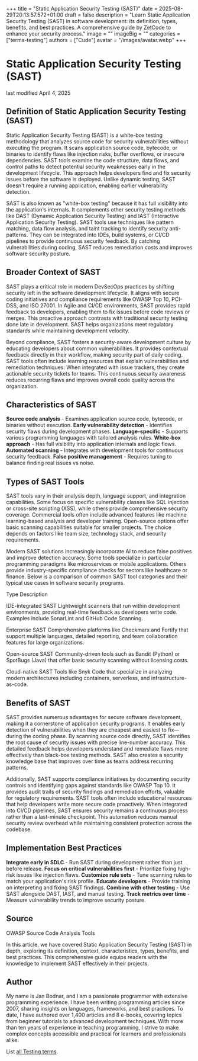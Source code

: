 +++
title = "Static Application Security Testing (SAST)"
date = 2025-08-29T20:13:57.572+01:00
draft = false
description = "Learn Static Application Security Testing (SAST) in software development: its definition, types, benefits, and best practices. A comprehensive guide by ZetCode to enhance your security process."
image = ""
imageBig = ""
categories = ["terms-testing"]
authors = ["Cude"]
avatar = "/images/avatar.webp"
+++

# Static Application Security Testing (SAST)

last modified April 4, 2025

## Definition of Static Application Security Testing (SAST)

Static Application Security Testing (SAST) is a white-box testing methodology 
that analyzes source code for security vulnerabilities without executing the 
program. It scans application source code, bytecode, or binaries to identify 
flaws like injection risks, buffer overflows, or insecure dependencies. SAST 
tools examine the code structure, data flows, and control paths to detect 
potential security weaknesses early in the development lifecycle. This approach 
helps developers find and fix security issues before the software is deployed. 
Unlike dynamic testing, SAST doesn't require a running application, enabling 
earlier vulnerability detection.

SAST is also known as "white-box testing" because it has full visibility into 
the application's internals. It complements other security testing methods like 
DAST (Dynamic Application Security Testing) and IAST (Interactive Application 
Security Testing). SAST tools use techniques like pattern matching, data flow 
analysis, and taint tracking to identify security anti-patterns. They can be 
integrated into IDEs, build systems, or CI/CD pipelines to provide continuous 
security feedback. By catching vulnerabilities during coding, SAST reduces 
remediation costs and improves software security posture.

## Broader Context of SAST

SAST plays a critical role in modern DevSecOps practices by shifting security 
left in the software development lifecycle. It aligns with secure coding 
initiatives and compliance requirements like OWASP Top 10, PCI-DSS, and 
ISO 27001. In Agile and CI/CD environments, SAST provides rapid feedback to 
developers, enabling them to fix issues before code reviews or merges. This 
proactive approach contrasts with traditional security testing done late in 
development. SAST helps organizations meet regulatory standards while 
maintaining development velocity.

Beyond compliance, SAST fosters a security-aware development culture by 
educating developers about common vulnerabilities. It provides contextual 
feedback directly in their workflow, making security part of daily coding. 
SAST tools often include learning resources that explain vulnerabilities and 
remediation techniques. When integrated with issue trackers, they create 
actionable security tickets for teams. This continuous security awareness 
reduces recurring flaws and improves overall code quality across the 
organization.

## Characteristics of SAST

**Source code analysis** - Examines application source code, 
bytecode, or binaries without execution.
**Early vulnerability detection** - Identifies security flaws 
during development phases.
**Language-specific** - Supports various programming 
languages with tailored analysis rules.
**White-box approach** - Has full visibility into application 
internals and logic flows.
**Automated scanning** - Integrates with development tools 
for continuous security feedback.
**False positive management** - Requires tuning to balance 
finding real issues vs noise.

## Types of SAST Tools

SAST tools vary in their analysis depth, language support, and integration 
capabilities. Some focus on specific vulnerability classes like SQL injection 
or cross-site scripting (XSS), while others provide comprehensive security 
coverage. Commercial tools often include advanced features like machine 
learning-based analysis and developer training. Open-source options offer 
basic scanning capabilities suitable for smaller projects. The choice depends 
on factors like team size, technology stack, and security requirements.

Modern SAST solutions increasingly incorporate AI to reduce false positives 
and improve detection accuracy. Some tools specialize in particular 
programming paradigms like microservices or mobile applications. Others 
provide industry-specific compliance checks for sectors like healthcare or 
finance. Below is a comparison of common SAST tool categories and their 
typical use cases in software security programs.

Type
Description

IDE-integrated SAST
Lightweight scanners that run within development environments, providing 
real-time feedback as developers write code. Examples include SonarLint and 
GitHub Code Scanning.

Enterprise SAST
Comprehensive platforms like Checkmarx and Fortify that support multiple 
languages, detailed reporting, and team collaboration features for large 
organizations.

Open-source SAST
Community-driven tools such as Bandit (Python) or SpotBugs (Java) that 
offer basic security scanning without licensing costs.

Cloud-native SAST
Tools like Snyk Code that specialize in analyzing modern architectures 
including containers, serverless, and infrastructure-as-code.

## Benefits of SAST

SAST provides numerous advantages for secure software development, making it 
a cornerstone of application security programs. It enables early detection of 
vulnerabilities when they are cheapest and easiest to fix—during the coding 
phase. By scanning source code directly, SAST identifies the root cause of 
security issues with precise line-number accuracy. This detailed feedback helps 
developers understand and remediate flaws more effectively than black-box 
testing methods. SAST also creates a security knowledge base that improves 
over time as teams address recurring patterns.

Additionally, SAST supports compliance initiatives by documenting security 
controls and identifying gaps against standards like OWASP Top 10. It provides 
audit trails of security findings and remediation efforts, valuable for 
regulatory requirements. SAST tools often include educational resources that 
help developers write more secure code proactively. When integrated into CI/CD 
pipelines, SAST ensures security remains a continuous process rather than a 
last-minute checkpoint. This automation reduces manual security review 
overhead while maintaining consistent protection across the codebase.

## Implementation Best Practices

**Integrate early in SDLC** - Run SAST during development 
rather than just before release.
**Focus on critical vulnerabilities first** - Prioritize 
fixing high-risk issues like injection flaws.
**Customize rule sets** - Tune scanning rules to match your 
application's risk profile.
**Educate developers** - Provide training on interpreting 
and fixing SAST findings.
**Combine with other testing** - Use SAST alongside DAST, 
IAST, and manual testing.
**Track metrics over time** - Measure vulnerability trends 
to improve security posture.

## Source

OWASP 
Source Code Analysis Tools

In this article, we have covered Static Application Security Testing (SAST) 
in depth, exploring its definition, context, characteristics, types, benefits, 
and best practices. This comprehensive guide equips readers with the knowledge 
to implement SAST effectively in their projects.

## Author

My name is Jan Bodnar, and I am a passionate programmer with extensive 
programming experience. I have been writing programming articles since 2007, 
sharing insights on languages, frameworks, and best practices. To date, I have 
authored over 1,400 articles and 8 e-books, covering topics from beginner 
tutorials to advanced development techniques. With more than ten years of 
experience in teaching programming, I strive to make complex concepts 
accessible and practical for learners and professionals alike.

List [all Testing terms](/all/#terms-test).